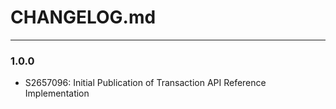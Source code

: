 # CHANGELOG.md

-----
### 1.0.0
- S2657096: Initial Publication of Transaction API Reference Implementation